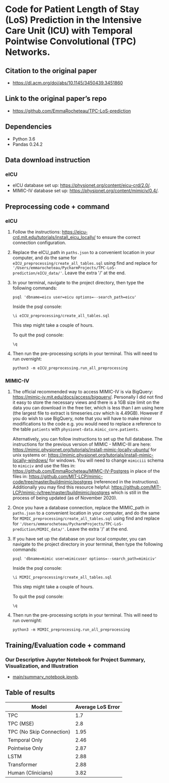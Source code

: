 Code for Patient Length of Stay (LoS) Prediction in the Intensive Care Unit (ICU) with Temporal Pointwise Convolutional (TPC) Networks.
===============================

## Citation to the original paper
 - https://dl.acm.org/doi/abs/10.1145/3450439.3451860

## Link to the original paper’s repo
 - https://github.com/EmmaRocheteau/TPC-LoS-prediction

## Dependencies
 - Python 3.6
 - Pandas 0.24.2
 
## Data download instruction
### eICU
 - eICU database set up: https://physionet.org/content/eicu-crd/2.0/. 
 - MIMIC-IV database set up: https://physionet.org/content/mimiciv/0.4/. 

## Preprocessing code + command
### eICU

1) Follow the instructions: https://eicu-crd.mit.edu/tutorials/install_eicu_locally/ to ensure the correct connection configuration. 

2) Replace the eICU_path in `paths.json` to a convenient location in your computer, and do the same for `eICU_preprocessing/create_all_tables.sql` using find and replace for 
`'/Users/emmarocheteau/PycharmProjects/TPC-LoS-prediction/eICU_data/'`. Leave the extra '/' at the end.

3) In your terminal, navigate to the project directory, then type the following commands:

    ```
    psql 'dbname=eicu user=eicu options=--search_path=eicu'
    ```
    
    Inside the psql console:
    
    ```
    \i eICU_preprocessing/create_all_tables.sql
    ```
    
    This step might take a couple of hours.
    
    To quit the psql console:
    
    ```
    \q
    ```
    
4) Then run the pre-processing scripts in your terminal. This will need to run overnight:

    ```
    python3 -m eICU_preprocessing.run_all_preprocessing
    ```
    
### MIMIC-IV

1) The official recommended way to access MIMIC-IV is via BigQuery: https://mimic-iv.mit.edu/docs/access/bigquery/. Personally I did not find it easy to store the necessary views and there is a 1GB size limit on the data you can download in the free tier, which is less than I am using here (the largest file to extract is timeseries.csv which is 4.49GB). However if you do wish to use BigQuery, note that you will have to make minor modifications to the code e.g. you would need to replace a reference to the table `patients` with `physionet-data.mimic_core.patients`. 
    
    Alternatively, you can follow instructions to set up the full database. The instructions for the previous version of MIMIC - MIMIC-III are here: https://mimic.physionet.org/tutorials/install-mimic-locally-ubuntu/ for unix systems or: https://mimic.physionet.org/tutorials/install-mimic-locally-windows/ for windows. You will need to change `mimiciii` schema to `mimiciv` and use the files in: https://github.com/EmmaRocheteau/MIMIC-IV-Postgres in place of the files in: https://github.com/MIT-LCP/mimic-code/tree/master/buildmimic/postgres (referenced in the instructions). Additionally you may find this resource helpful: https://github.com/MIT-LCP/mimic-iv/tree/master/buildmimic/postgres which is still in the process of being updated (as of November 2020).

2) Once you have a database connection, replace the MIMIC_path in `paths.json` to a convenient location in your computer, and do the same for `MIMIC_preprocessing/create_all_tables.sql` using find and replace for 
`'/Users/emmarocheteau/PycharmProjects/TPC-LoS-prediction/MIMIC_data/'`. Leave the extra '/' at the end.

3) If you have set up the database on your local computer, you can navigate to the project directory in your terminal, then type the following commands:

    ```
    psql 'dbname=mimic user=mimicuser options=--search_path=mimiciv'
    ```
    
    Inside the psql console:
    
    ```
    \i MIMIC_preprocessing/create_all_tables.sql
    ```
    
    This step might take a couple of hours.
    
    To quit the psql console:
    
    ```
    \q
    ```
    
4) Then run the pre-processing scripts in your terminal. This will need to run overnight:

    ```
    python3 -m MIMIC_preprocessing.run_all_preprocessing
    ```

## Training/Evaluation code + command
### Our Descriptive Jupyter Notebook for Project Summary, Visualization, and Illustration
 - [main/summary_notebook.ipynb](https://github.com/SewoongLee/cs598_replication_tpc_los_prediction/blob/main/summary_notebook.ipynb).


## Table of results

Model | Average LoS Error
--- | ---
TPC | 1.7
TPC (MSE) | 2.8
TPC (No Skip Connection) | 1.95
Temporal Only | 2.46
Pointwise Only | 2.87
LSTM | 2.88
Transformer | 2.88
Human (Clinicians) | 3.82
